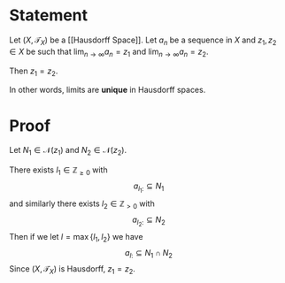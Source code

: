 # Statement

Let $(X, \mathcal{T}_{X})$ be a [[Hausdorff Space]]. Let $a_{n}$ be a sequence in $X$ and $z_{1}, z_{2} \in X$ be such that $\lim_{n \to \infty}a_{n}=z_{1}$ and $\lim_{n \to \infty}a_{n} = z_{2}$.

Then $z_{1} = z_{2}$.

In other words, limits are **unique** in Hausdorff spaces.

# Proof

Let $N_{1} \in \mathcal{N}(z_{1})$ and $N_{2} \in \mathcal{N}(z_{2})$. 

There exists $l_{1} \in \mathbb{Z}_{\geq 0}$ with
$$
a_{l_{1}:} \subseteq N_{1}
$$
and similarly there exists $l_{2} \in \mathbb{Z}_{> 0}$ with
$$
a_{l_{2}:} \subseteq N_{2}
$$
Then if we let $l = \max\{l_{1}, l_{2}\}$ we have
$$
a_{l:} \subseteq N_{1}\cap N_{2}
$$
Since $(X, \mathcal{T}_{X})$ is Hausdorff, $z_{1}=z_{2}$.